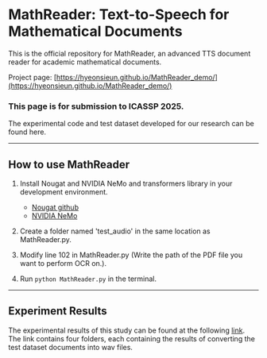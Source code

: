 # MathReader: Text-to-Speech for Mathematical Documents

This is the official repository for MathReader, an advanced TTS document reader for academic mathematical documents. 

Project page: [https://hyeonsieun.github.io/MathReader_demo/](https://hyeonsieun.github.io/MathReader_demo/)

### This page is for submission to ICASSP 2025.

The experimental code and test dataset developed for our research can be found here.

---

## How to use MathReader

1. Install Nougat and NVIDIA NeMo and transformers library in your development environment.
   - [Nougat github](https://github.com/facebookresearch/nougat)
   - [NVIDIA NeMo](https://docs.nvidia.com/nemo-framework/user-guide/latest/nemotoolkit/tts/models.html#vits)

2. Create a folder named 'test_audio' in the same location as MathReader.py.

3. Modify line 102 in MathReader.py (Write the path of the PDF file you want to perform OCR on.).

4. Run `python MathReader.py` in the terminal.

---

## Experiment Results

The experimental results of this study can be found at the following [link](https://drive.google.com/drive/folders/1Fb8QAFFWLukU6kDunjzg5iyKDnDCXH2I?usp=sharing). The link contains four folders, each containing the results of converting the test dataset documents into wav files.

